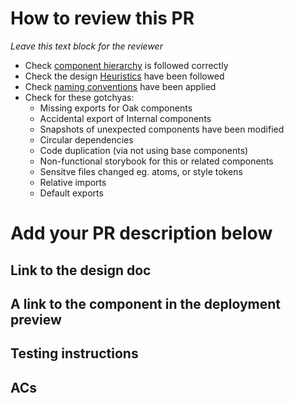 # How to review this PR

*Leave this text block for the reviewer*

- Check [component hierarchy](https://miro.com/app/board/uXjVNnKBgyk=/?share_link_id=59445593794) is followed correctly
- Check the design [Heuristics](https://lively-meringue-8ebd43.netlify.app/?path=/docs/docs-howtodesigncomponents--docs#heuristics-for-component-design) have been followed
- Check [naming conventions](https://lively-meringue-8ebd43.netlify.app/?path=/docs/docs-namingconventions--docs) have been applied
- Check for these gotchyas:
  - Missing exports for Oak components
  - Accidental export of Internal components
  - Snapshots of unexpected components have been modified
  - Circular dependencies
  - Code duplication (via not using base components)
  - Non-functional storybook for this or related components
  - Sensitve files changed eg. atoms, or style tokens
  - Relative imports
  - Default exports

# Add your PR description below

## Link to the design doc

## A link to the component in the deployment preview

## Testing instructions

## ACs
